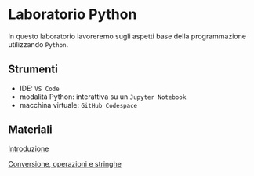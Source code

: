 # Laboratorio Python
In questo laboratorio lavoreremo sugli aspetti base della programmazione utilizzando `Python`.

## Strumenti
- IDE: `VS Code`
- modalità Python: interattiva su un `Jupyter Notebook`
- macchina virtuale: `GitHub Codespace`
 




## Materiali

[Introduzione](01-intro/intro.ipynb)

[Conversione, operazioni e stringhe](02-Conversioni-operazioni/02-conversioni_op.ipynb)

